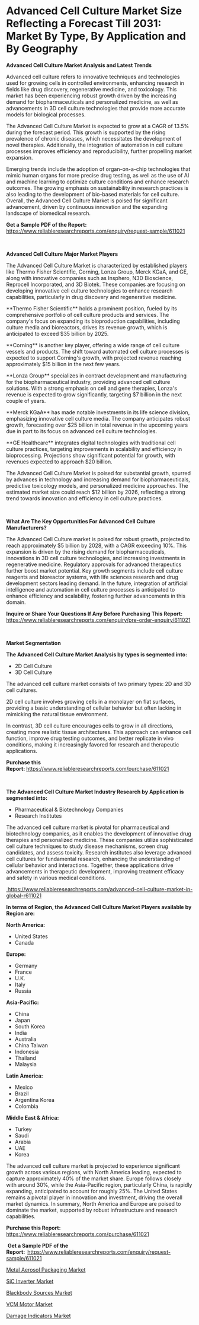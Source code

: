 <p><h1>Advanced Cell Culture Market Size Reflecting a Forecast Till 2031: Market By Type, By Application and By Geography</h1></p><p><strong>Advanced Cell Culture Market Analysis and Latest Trends</strong></p>
<p><p>Advanced cell culture refers to innovative techniques and technologies used for growing cells in controlled environments, enhancing research in fields like drug discovery, regenerative medicine, and toxicology. This market has been experiencing robust growth driven by the increasing demand for biopharmaceuticals and personalized medicine, as well as advancements in 3D cell culture technologies that provide more accurate models for biological processes.</p><p>The Advanced Cell Culture Market is expected to grow at a CAGR of 13.5% during the forecast period. This growth is supported by the rising prevalence of chronic diseases, which necessitates the development of novel therapies. Additionally, the integration of automation in cell culture processes improves efficiency and reproducibility, further propelling market expansion.</p><p>Emerging trends include the adoption of organ-on-a-chip technologies that mimic human organs for more precise drug testing, as well as the use of AI and machine learning to optimize culture conditions and enhance research outcomes. The growing emphasis on sustainability in research practices is also leading to the development of bio-based materials for cell culture. Overall, the Advanced Cell Culture Market is poised for significant advancement, driven by continuous innovation and the expanding landscape of biomedical research.</p></p>
<p><strong>Get a Sample PDF of the Report:&nbsp;</strong> <a href="https://www.reliableresearchreports.com/enquiry/request-sample/611021?utm_campaign=9&utm_medium=2&utm_source=Github&utm_content=ia&utm_term=29092024&utm_id=advanced-cell-culture">https://www.reliableresearchreports.com/enquiry/request-sample/611021</a></p>
<p>&nbsp;</p>
<p><strong>Advanced Cell Culture Major Market Players</strong></p>
<p><p>The Advanced Cell Culture Market is characterized by established players like Thermo Fisher Scientific, Corning, Lonza Group, Merck KGaA, and GE, along with innovative companies such as Insphero, N3D Bioscience, Reprocell Incorporated, and 3D Biotek. These companies are focusing on developing innovative cell culture technologies to enhance research capabilities, particularly in drug discovery and regenerative medicine.</p><p>**Thermo Fisher Scientific** holds a prominent position, fueled by its comprehensive portfolio of cell culture products and services. The company's focus on expanding its bioproduction capabilities, including culture media and bioreactors, drives its revenue growth, which is anticipated to exceed $35 billion by 2025.</p><p>**Corning** is another key player, offering a wide range of cell culture vessels and products. The shift toward automated cell culture processes is expected to support Corning's growth, with projected revenue reaching approximately $15 billion in the next few years.</p><p>**Lonza Group** specializes in contract development and manufacturing for the biopharmaceutical industry, providing advanced cell culture solutions. With a strong emphasis on cell and gene therapies, Lonza's revenue is expected to grow significantly, targeting $7 billion in the next couple of years.</p><p>**Merck KGaA** has made notable investments in its life science division, emphasizing innovative cell culture media. The company anticipates robust growth, forecasting over $25 billion in total revenue in the upcoming years due in part to its focus on advanced cell culture technologies.</p><p>**GE Healthcare** integrates digital technologies with traditional cell culture practices, targeting improvements in scalability and efficiency in bioprocessing. Projections show significant potential for growth, with revenues expected to approach $20 billion.</p><p>The Advanced Cell Culture Market is poised for substantial growth, spurred by advances in technology and increasing demand for biopharmaceuticals, predictive toxicology models, and personalized medicine approaches. The estimated market size could reach $12 billion by 2026, reflecting a strong trend towards innovation and efficiency in cell culture practices.</p></p>
<p>&nbsp;</p>
<p><strong>What Are The Key Opportunities For Advanced Cell Culture Manufacturers?</strong></p>
<p><p>The Advanced Cell Culture market is poised for robust growth, projected to reach approximately $5 billion by 2028, with a CAGR exceeding 10%. This expansion is driven by the rising demand for biopharmaceuticals, innovations in 3D cell culture technologies, and increasing investments in regenerative medicine. Regulatory approvals for advanced therapeutics further boost market potential. Key growth segments include cell culture reagents and bioreactor systems, with life sciences research and drug development sectors leading demand. In the future, integration of artificial intelligence and automation in cell culture processes is anticipated to enhance efficiency and scalability, fostering further advancements in this domain.</p></p>
<p><strong>Inquire or Share Your Questions If Any Before Purchasing This Report:</strong> <a href="https://www.reliableresearchreports.com/enquiry/pre-order-enquiry/611021?utm_campaign=9&utm_medium=2&utm_source=Github&utm_content=ia&utm_term=29092024&utm_id=advanced-cell-culture">https://www.reliableresearchreports.com/enquiry/pre-order-enquiry/611021</a></p>
<p>&nbsp;</p>
<p><strong>Market Segmentation</strong></p>
<p><strong>The Advanced Cell Culture Market Analysis by types is segmented into:</strong></p>
<p><ul><li>2D Cell Culture</li><li>3D Cell Culture</li></ul></p>
<p><p>The advanced cell culture market consists of two primary types: 2D and 3D cell cultures. </p><p>2D cell culture involves growing cells in a monolayer on flat surfaces, providing a basic understanding of cellular behavior but often lacking in mimicking the natural tissue environment. </p><p>In contrast, 3D cell culture encourages cells to grow in all directions, creating more realistic tissue architectures. This approach can enhance cell function, improve drug testing outcomes, and better replicate in vivo conditions, making it increasingly favored for research and therapeutic applications.</p></p>
<p><strong>Purchase this Report:&nbsp;</strong><a href="https://www.reliableresearchreports.com/purchase/611021?utm_campaign=9&utm_medium=2&utm_source=Github&utm_content=ia&utm_term=29092024&utm_id=advanced-cell-culture">https://www.reliableresearchreports.com/purchase/611021</a></p>
<p>&nbsp;</p>
<p><strong>The Advanced Cell Culture Market Industry Research by Application is segmented into:</strong></p>
<p><ul><li>Pharmaceutical & Biotechnology Companies</li><li>Research Institutes</li></ul></p>
<p><p>The advanced cell culture market is pivotal for pharmaceutical and biotechnology companies, as it enables the development of innovative drug therapies and personalized medicine. These companies utilize sophisticated cell culture techniques to study disease mechanisms, screen drug candidates, and assess toxicity. Research institutes also leverage advanced cell cultures for fundamental research, enhancing the understanding of cellular behavior and interactions. Together, these applications drive advancements in therapeutic development, improving treatment efficacy and safety in various medical conditions.</p></p>
<p><a href="https://www.reliableresearchreports.com/advanced-cell-culture-market-in-global-r611021?utm_campaign=9&utm_medium=2&utm_source=Github&utm_content=ia&utm_term=29092024&utm_id=advanced-cell-culture">&nbsp;https://www.reliableresearchreports.com/advanced-cell-culture-market-in-global-r611021</a></p>
<p><strong>In terms of Region, the Advanced Cell Culture Market Players available by Region are:</strong></p>
<p>
    <p> <strong> North America: </strong>
        <ul>
            <li>United States</li>
            <li>Canada</li>
        </ul>
        </p> 
    <p> <strong> Europe: </strong>
        <ul>
            <li>Germany</li>
            <li>France</li>
            <li>U.K.</li>
            <li>Italy</li>
            <li>Russia</li>
        </ul>
        </p> 
    <p> <strong> Asia-Pacific: </strong>
        <ul>
            <li>China</li>
            <li>Japan</li>
            <li>South Korea</li>
            <li>India</li>
            <li>Australia</li>
            <li>China Taiwan</li>
            <li>Indonesia</li>
            <li>Thailand</li>
            <li>Malaysia</li>
        </ul>
        </p> 
    <p> <strong> Latin America: </strong>
        <ul>
            <li>Mexico</li>
            <li>Brazil</li>
            <li>Argentina Korea</li>
            <li>Colombia</li>
        </ul>
        </p> 
    <p> <strong> Middle East & Africa: </strong>
        <ul>
            <li>Turkey</li>
            <li>Saudi</li>
            <li>Arabia</li>
            <li>UAE</li>
            <li>Korea</li>
        </ul>
    </p>
    </p>
<p><p>The advanced cell culture market is projected to experience significant growth across various regions, with North America leading, expected to capture approximately 40% of the market share. Europe follows closely with around 30%, while the Asia-Pacific region, particularly China, is rapidly expanding, anticipated to account for roughly 25%. The United States remains a pivotal player in innovation and investment, driving the overall market dynamics. In summary, North America and Europe are poised to dominate the market, supported by robust infrastructure and research capabilities.</p></p>
<p><strong>Purchase this Report: </strong><a href="https://www.reliableresearchreports.com/purchase/611021?utm_campaign=9&utm_medium=2&utm_source=Github&utm_content=ia&utm_term=29092024&utm_id=advanced-cell-culture">https://www.reliableresearchreports.com/purchase/611021</a></p>
<p>&nbsp;<strong>Get a Sample PDF of the Report:&nbsp;&nbsp;</strong><a href="https://www.reliableresearchreports.com/enquiry/request-sample/611021?utm_campaign=9&utm_medium=2&utm_source=Github&utm_content=ia&utm_term=29092024&utm_id=advanced-cell-culture">https://www.reliableresearchreports.com/enquiry/request-sample/611021</a></p>
<p><strong></strong></p>
<p><p><a href="https://github.com/SanjidaMahmud54/Market-Research-Report-List-1/blob/main/metal-aerosol-packaging-market.md?utm_campaign=9&utm_medium=2&utm_source=Github&utm_content=ia&utm_term=29092024&utm_id=advanced-cell-culture">Metal Aerosol Packaging Market</a></p><p><a href="https://issuu.com/reportprime-2/docs/sic-inverter-market-size-2030.pptx_7be7b732c89ee4?utm_campaign=9&utm_medium=2&utm_source=Github&utm_content=ia&utm_term=29092024&utm_id=advanced-cell-culture">SiC Inverter Market</a></p><p><a href="https://www.linkedin.com/pulse/blackbody-sources-market-research-report-includes-analysis-size-qgh1f?utm_campaign=9&utm_medium=2&utm_source=Github&utm_content=ia&utm_term=29092024&utm_id=advanced-cell-culture">Blackbody Sources Market</a></p><p><a href="https://issuu.com/reportprime-2/docs/vcm-motor-market-size-2030.pptx_83e12b4346ff1a?utm_campaign=9&utm_medium=2&utm_source=Github&utm_content=ia&utm_term=29092024&utm_id=advanced-cell-culture">VCM Motor Market</a></p><p><a href="https://www.linkedin.com/pulse/damage-indicators-market-insights-products-regional-analysis-ug4bf?utm_campaign=9&utm_medium=2&utm_source=Github&utm_content=ia&utm_term=29092024&utm_id=advanced-cell-culture">Damage Indicators Market</a></p></p>